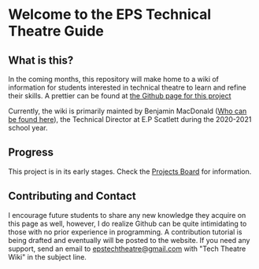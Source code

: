 # Welcome to the EPS Technical Theatre Guide

## What is this?
In the coming months, this repository will make home to a wiki of information for students interested in technical theatre to learn and refine their skills. A prettier can be found at [the Github page for this project](https://epstechtheatre.github.io/)

Currently, the wiki is primarily mainted by Benjamin MacDonald ([Who can be found here](https://github.com/Quantum158/)), the Technical Director at E.P Scatlett during the 2020-2021 school year.

## Progress
This project is in its early stages. Check the [Projects Board](https://github.com/epstechtheatre/epstechtheatre.github.io/projects) for information.

## Contributing and Contact
I encourage future students to share any new knowledge they acquire on this page as well, however, I do realize Github can be quite intimidating to those with no prior experience in programming. A contribution tutorial is being drafted and eventually will be posted to the website. If you need any support, send an email to [epstechtheatre@gmail.com](mailto:epstechtheatre@gmail.com) with "Tech Theatre Wiki" in the subject line.
